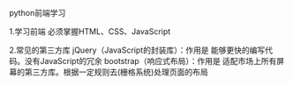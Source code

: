 python前端学习

1.学习前端
必须掌握HTML、CSS、JavaScript

2.常见的第三方库
  jQuery（JavaScript的封装库）：作用是 能够更快的编写代码。没有JavaScript的冗余
  bootstrap（响应式布局）：作用是 适配市场上所有屏幕的第三方库。根据一定规则去(栅格系统)处理页面的布局

    
  
